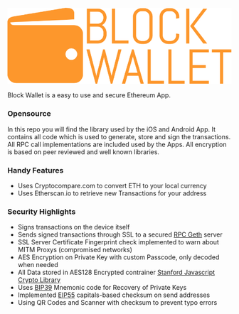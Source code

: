 [![alt text](logo.png)](https://www.blockwallet.eu)

Block Wallet is a easy to use and secure Ethereum App.

### Opensource
In this repo you will find the library used by the iOS and Android App. It contains all code which is used to generate, store and sign the transactions. All RPC call implementations are included used by the Apps. All encryption is based on peer reviewed and well known libraries.

### Handy Features
  - Uses Cryptocompare.com to convert ETH to your local currency
  - Uses Etherscan.io to retrieve new Transactions for your address

### Security Highlights
  - Signs transactions on the device itself
  - Sends signed transactions through SSL to a secured [RPC Geth](https://github.com/ethereum/go-ethereum/wiki/geth) server
  - SSL Server Certificate Fingerprint check implemented to warn about MITM Proxys (compromised networks)
  - AES Encryption on Private Key with custom Passcode, only decoded when needed 
  - All Data stored in AES128 Encrypted contrainer [Stanford Javascript Crypto Library](https://github.com/bitwiseshiftleft/sjcl)
  - Uses [BIP39](https://github.com/bitcoin/bips/blob/master/bip-0039.mediawiki) Mnemonic code for Recovery of Private Keys
  - Implemented [EIP55](https://github.com/ethereum/EIPs/issues/55) capitals-based checksum on send addresses
  - Using QR Codes and Scanner with checksum to prevent typo errors
